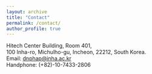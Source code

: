 ```yaml
---
layout: archive
title: "Contact"
permalink: /contact/
author_profile: true
---
```


Hitech Center Building, Room 401,\
100 Inha-ro, Michulho-gu, Incheon, 22212, South Korea.\
Email: dnphap@inha.ac.kr\
Handphone: (+82)-10-7433-2806